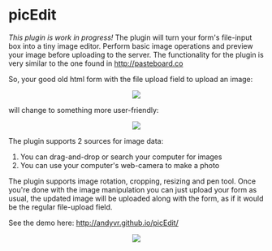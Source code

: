 picEdit
=======

*This plugin is work in progress!* The plugin will turn your form's file-input box into a tiny image editor. Perform basic image operations and preview your image before uploading to the server. The functionality for the plugin is very similar to the one found in http://pasteboard.co

So, your good old html form with the file upload field to upload an image:
<p align="center">
<img src="../../raw/gh-pages/img/img1.gif" />
</p>
will change to something more user-friendly:
<p align="center">
<img src="../../raw/gh-pages/img/img2.gif" />
</p>

The plugin supports 2 sources for image data:<br>
1. You can drag-and-drop or search your computer for images<br>
2. You can use your computer's web-camera to make a photo

The plugin supports image rotation, cropping, resizing and pen tool.
Once you're done with the image manipulation you can just upload your form as usual, the updated image will be uploaded along with the form, as if it would be the regular file-upload field.

See the demo here: http://andyvr.github.io/picEdit/

<p align="center">
<img src="../../raw/gh-pages/img/img1.jpg" />
</p>
